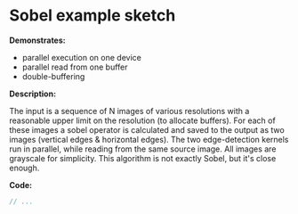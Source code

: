 # Sobel example sketch


**Demonstrates:**

- parallel execution on one device
- parallel read from one buffer
- double-buffering


**Description:**

The input is a sequence of N images of various resolutions with a reasonable upper limit on the resolution (to allocate buffers). For each of these images a sobel operator is calculated and saved to the output as two images (vertical edges & horizontal edges). The two edge-detection kernels run in parallel, while reading from the same source image. All images are grayscale for simplicity. This algorithm is not exactly Sobel, but it's close enough.


**Code:**

```cpp
// ...
```
